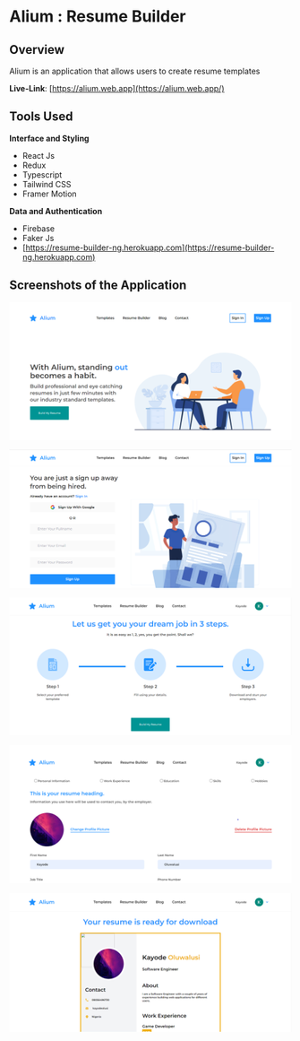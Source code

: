# Alium : Resume Builder

## Overview

Alium is an application that allows users to create resume templates

**Live-Link**: [https://alium.web.app](https://alium.web.app/)

## Tools Used

**Interface and Styling**

- React Js
- Redux
- Typescript
- Tailwind CSS
- Framer Motion

**Data and Authentication**

- Firebase
- Faker Js
- [https://resume-builder-ng.herokuapp.com](https://resume-builder-ng.herokuapp.com)

## Screenshots of the Application

![](./public/img/one.png)

![](./public/img/three.png)

![](./public/img/four.png)

![](./public/img/six.png)

![](./public/img/seven.png)
